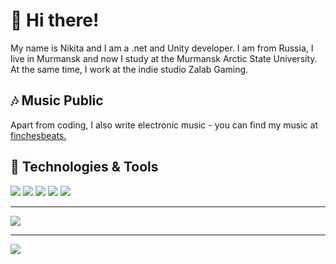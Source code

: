 # :wave: Hi there!
My name is Nikita and I am a .net and Unity developer. I am from Russia, I live in Murmansk and now I study at the Murmansk Arctic State University. At the same time, I work at the indie studio Zalab Gaming.

## :notes: Music Public
Apart from coding, I also write electronic music - you can find my music at [finchesbeats.](https://vk.com/finchesbeats)

## :wrench: Technologies & Tools
![](https://img.shields.io/badge/OS-Windows-blue) ![](https://img.shields.io/badge/Editor-VS%20Code-blue) ![](https://img.shields.io/badge/Code-C%23-blue) ![](https://img.shields.io/badge/Game%20Engine-Unity-blue) ![](https://img.shields.io/badge/Board-Miro-blue)
_______
![](https://steamuserimages-a.akamaihd.net/ugc/1478822817365516699/CE145C25D89755B4126A4175C23B647A057047EF/?imw=1024&&ima=fit&impolicy=Letterbox&imcolor=%23000000&letterbox=false)
_______
![](https://img.shields.io/github/stars/Peopl3s?label=Respect&style=social)
